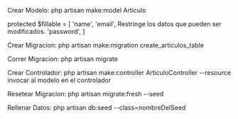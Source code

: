 Crear Modelo: php artisan make:model Articulo

protected $fillable = [
	'name',
	'email',			Restringe los datos que pueden ser modificados.
	'password',
]

Crear Migracion: php artisan make:migration create_articulos_table

Correr Migracion: php artisan migrate

Crear Controlador: php artisan make:controller ArticuloController --resource
invocar al modelo en el controlador

Resetear Migracion: php artisan migrate:fresh --seed

Rellenar Datos: php artisan db:seed --class=nombreDelSeed